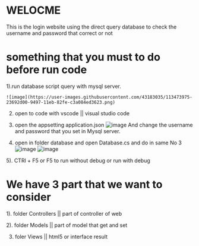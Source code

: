 # WELOCME
This is the login website using the direct query database to check the username and password that correct or not
# something that you must to do before run code
1).run database script query with mysql server.
    
    ![image](https://user-images.githubusercontent.com/43183035/113473975-23692d00-9497-11eb-82fe-c3a084ed3623.png)


2) open to code with vscode || visual studio code 

3) open the appsetting application.json 
    ![image](https://user-images.githubusercontent.com/43183035/113473709-6fb36d80-9495-11eb-88e9-87b1a850532c.png)
      And change the username and password that you set in Mysql server.

4) open in folder database and open Database.cs and do in same No 3
    ![image](https://user-images.githubusercontent.com/43183035/113473755-c28d2500-9495-11eb-83ee-82b21fdf15e6.png)
    ![image](https://user-images.githubusercontent.com/43183035/113473766-cf117d80-9495-11eb-8d37-264c8969a645.png)

5). CTRl + F5 or F5 to run without debug or run with debug


# We have 3 part that we want to consider
1). folder Controllers || part of controller of web 

2). folder Models || part of model that get and set

3) foler Views || html5 or interface result

